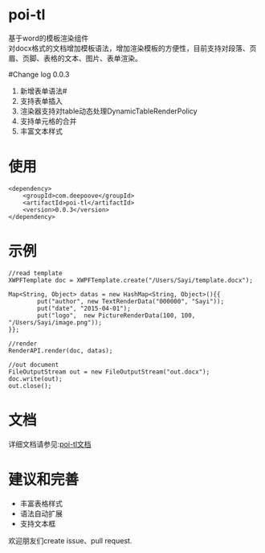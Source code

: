 # poi-tl
基于word的模板渲染组件  
对docx格式的文档增加模板语法，增加渲染模板的方便性，目前支持对段落、页眉、页脚、表格的文本、图片、表单渲染。

#Change log
0.0.3  
1. 新增表单语法#  
2. 支持表单插入  
2. 渲染器支持对table动态处理DynamicTableRenderPolicy  
3. 支持单元格的合并  
4. 丰富文本样式

# 使用
    <dependency>
        <groupId>com.deepoove</groupId>
        <artifactId>poi-tl</artifactId>
        <version>0.0.3</version>
    </dependency>

# 示例
    //read template
    XWPFTemplate doc = XWPFTemplate.create("/Users/Sayi/template.docx");

    Map<String, Object> datas = new HashMap<String, Object>(){{
            put("author", new TextRenderData("000000", "Sayi"));
            put("date", "2015-04-01");
            put("logo",  new PictureRenderData(100, 100, "/Users/Sayi/image.png"));
    }};

    //render
    RenderAPI.render(doc, datas);

    //out document
    FileOutputStream out = new FileOutputStream("out.docx");
    doc.write(out);
    out.close();

# 文档
详细文档请参见:[poi-tl文档](http://deepoove.com/poi-tl/)

# 建议和完善
* 丰富表格样式
* 语法自动扩展
* 支持文本框

欢迎朋友们create issue、pull request.

